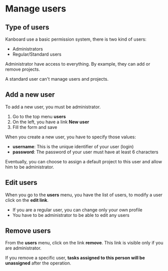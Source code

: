Manage users
============

Type of users
-------------

Kanboard use a basic permission system, there is two kind of users:

- Administrators
- Regular/Standard users

Administrator have access to everything. By example, they can add or remove projects.

A standard user can't manage users and projects.

Add a new user
--------------

To add a new user, you must be administrator.

1. Go to the top menu **users**
2. On the left, you have a link **New user**
3. Fill the form and save

When you create a new user, you have to specify those values:

- **username**: This is the unique identifier of your user (login)
- **password**: The password of your user must have at least 6 characters

Eventually, you can choose to assign a default project to this user and allow him to be administrator.

Edit users
----------

When you go to the **users** menu, you have the list of users, to modify a user click on the **edit link**.

- If you are a regular user, you can change only your own profile
- You have to be administrator to be able to edit any users

Remove users
------------

From the **users** menu, click on the link **remove**. This link is visible only if you are administrator.

If you remove a specific user, **tasks assigned to this person will be unassigned** after the operation.

